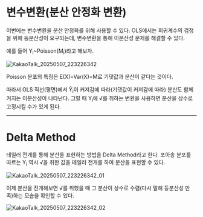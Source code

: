 # 변수변환(분산 안정화 변환)

이번에는 변수변환을 분산 안정화를 위해 사용할 수 있다. OLS에서는 회귀계수의 검정을 위해 등분산성이 요구되는데, 변수변환을 통해 이분산성 문제를 해결할 수 있다.

예를 들어 Y<sub>i</sub>~Poisson(M<sub>i</sub>)라고 해보자.

![KakaoTalk_20250507_223226342](https://github.com/user-attachments/assets/7d821ca9-98af-4b49-9327-643c9009afc7)

Poisson 분포의 특징은 E(X)=Var(X)=M로 기댓값과 분산이 같다는 것이다. 

따라서 OLS 직선(평면)에서 Ŷ<sub>i</sub>이 커져감에 따라(기댓값이 커져감에 따라) 분산도 함께 커지는 이분산성이 나타난다. 
그럴 때 Y<sub>i</sub>에 &radic;를 취하는 변환을 사용하면 분산을 상수로 고정시킬 수가 있게 된다.

---
# Delta Method

테일러 전개를 통해 분산을 표현하는 방법을 Delta Method라고 한다. 포아송 분포를 따르는 Y<sub>i</sub> 역시 &radic;을 취한 값을 테일러 전개를 하여 분산을 표현할 수 있다.

![KakaoTalk_20250507_223226342_01](https://github.com/user-attachments/assets/24bfa2a4-7657-48db-9e4a-de14e2112e05)

이제 분산을 전개해보면 &radic;를 취했을 때 그 분산이 상수로 수렴(다시 말해 등분산성 만족)하는 모습을 확인할 수 있다. 

![KakaoTalk_20250507_223226342_02](https://github.com/user-attachments/assets/d895bba5-9885-4e63-8e88-da3d55d89243)
